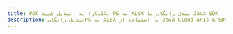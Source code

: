 ---title: PDF را به  تبدیل کنیدXLSX، PS به XLSX مبدل رایگان یا Java SDKdescription: تبدیل رایگانPS به XLSX با استفاده از Java Cloud APIs & SDK همچنین اسناد PDF را در Cloud ایجاد، ویرایش و رندر کنید.---